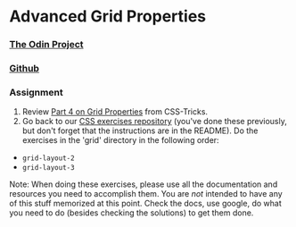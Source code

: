 # Advanced Grid Properties
### [The Odin Project](https://www.theodinproject.com/lessons/node-path-intermediate-html-and-css-advanced-grid-properties)
### [Github](https://github.com/jzanderson09/advanced-grid-properties)

### **Assignment**

1. Review [Part 4 on Grid Properties](https://css-tricks.com/snippets/css/complete-guide-grid/#grid-properties) from CSS-Tricks.
2. Go back to our [CSS exercises repository](https://github.com/TheOdinProject/css-exercises) (you've done these previously, but don't forget that the instructions are in the README). Do the exercises in the 'grid' directory in the following order:
* `grid-layout-2`
* `grid-layout-3`

Note: When doing these exercises, please use all the documentation and resources you need to accomplish them. You are *not* intended to have any of this stuff memorized at this point. Check the docs, use google, do what you need to do (besides checking the solutions) to get them done.
